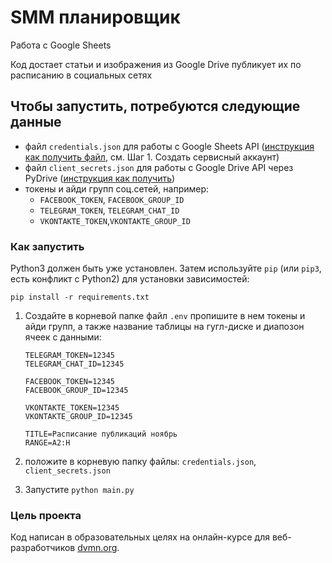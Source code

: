 # SMM планировщик

Работа с Google Sheets 

Код достает статьи и изображения из Google Drive
публикует их по расписанию в социальных сетях 



## Чтобы запустить, потребуются следующие данные

* файл `credentials.json` для работы с Google Sheets API
([инструкция как получить файл], см. Шаг 1. Создать сервисный аккаунт)  
* файл `client_secrets.json` для работы с Google Drive API через PyDrive
([инструкция как получить]) 
* токены и айди групп соц.сетей, например:  
    * `FACEBOOK_TOKEN`, `FACEBOOK_GROUP_ID` 
    * `TELEGRAM_TOKEN`, `TELEGRAM_CHAT_ID`
    * `VKONTAKTE_TOKEN`,`VKONTAKTE_GROUP_ID`


### Как запустить

Python3 должен быть уже установлен. 
Затем используйте `pip` (или `pip3`, есть конфликт с Python2) для установки зависимостей:
```
pip install -r requirements.txt
```

1. Создайте в корневой папке файл ```.env```
пропишите в нем токены и айди групп,
а также название таблицы на гугл-диске и диапозон ячеек с данными:  
    ```
    TELEGRAM_TOKEN=12345
    TELEGRAM_CHAT_ID=12345

    FACEBOOK_TOKEN=12345
    FACEBOOK_GROUP_ID=12345

    VKONTAKTE_TOKEN=12345
    VKONTAKTE_GROUP_ID=12345
   
    TITLE=Расписание публикаций ноябрь
    RANGE=A2:H
    ```
   
2. положите в корневую папку файлы: `credentials.json`, `client_secrets.json`

3. Запустите ```python main.py```


### Цель проекта

Код написан в образовательных целях на онлайн-курсе для веб-разработчиков [dvmn.org](https://dvmn.org/).

[инструкция как получить]: https://gsuitedevs.github.io/PyDrive/docs/build/html/quickstart.html#authentication
[инструкция как получить файл]: https://habr.com/ru/post/305378/